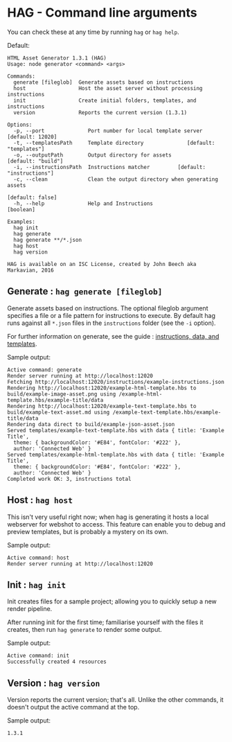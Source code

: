 # HAG - Command line arguments

You can check these at any time by running `hag` or `hag help`.

Default:
```
HTML Asset Generator 1.3.1 (HAG)
Usage: node generator <command> <args>

Commands:
  generate [fileglob]  Generate assets based on instructions
  host                 Host the asset server without processing instructions
  init                 Create initial folders, templates, and instructions
  version              Reports the current version (1.3.1)

Options:
  -p, --port              Port number for local template server [default: 12020]
  -t, --templatesPath     Template directory              [default: "templates"]
  -o, --outputPath        Output directory for assets         [default: "build"]
  -i, --instructionsPath  Instructions matcher         [default: "instructions"]
  -c, --clean             Clean the output directory when generating assets
                                                                [default: false]
  -h, --help              Help and Instructions                        [boolean]

Examples:
  hag init
  hag generate
  hag generate **/*.json
  hag host
  hag version

HAG is available on an ISC License, created by John Beech aka Markavian, 2016
```

## Generate : `hag generate [fileglob]`

Generate assets based on instructions. The optional fileglob argument specifies a file or a file pattern for instructions to execute. By default hag runs against all `*.json` files in the `instructions` folder (see the `-i` option).

For further information on generate, see the guide : [instructions, data, and templates](instructions-data-templates.md).

Sample output:

```
Active command: generate
Render server running at http://localhost:12020
Fetching http://localhost:12020/instructions/example-instructions.json
Rendering http://localhost:12020/example-html-template.hbs to build/example-image-asset.png using /example-html-template.hbs/example-title/data
Rendering http://localhost:12020/example-text-template.hbs to build/example-text-asset.md using /example-text-template.hbs/example-title/data
Rendering data direct to build/example-json-asset.json
Served templates/example-text-template.hbs with data { title: 'Example Title',
  theme: { backgroundColor: '#E84', fontColor: '#222' },
  author: 'Connected Web' }
Served templates/example-html-template.hbs with data { title: 'Example Title',
  theme: { backgroundColor: '#E84', fontColor: '#222' },
  author: 'Connected Web' }
Completed work OK: 3, instructions total
```

## Host : `hag host`

This isn't very useful right now; when hag is generating it hosts a local webserver for webshot to access. This feature can enable you to debug and preview templates, but is probably a mystery on its own.

Sample output:
```
Active command: host
Render server running at http://localhost:12020
```

## Init : `hag init`

Init creates files for a sample project; allowing you to quickly setup a new render pipeline.

After running init for the first time; familiarise yourself with the files it creates, then run `hag generate` to render some output.

Sample output:
```
Active command: init
Successfully created 4 resources
```

## Version : `hag version`

Version reports the current version; that's all. Unlike the other commands, it doesn't output the active command at the top.

Sample output:
```
1.3.1
```
